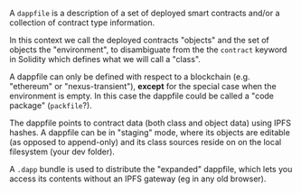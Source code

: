 A `dappfile` is a description of a set of deployed smart contracts and/or a collection of contract type information.

In this context we call the deployed contracts "objects" and the set of objects the "environment",
to disambiguate from the the `contract` keyword in Solidity which defines what we will call a "class".

A dappfile can only be defined with respect to a blockchain (e.g. "ethereum" or "nexus-transient"),
**except** for the special case when the environment is empty. In this case the dappfile could be called a "code package" (`packfile`?).

The dappfile points to contract data (both class and object data) using IPFS hashes. A dappfile can be in "staging" mode, where its objects are editable (as opposed to append-only) and its class sources reside on on the local filesystem (your dev folder).

A `.dapp` bundle is used to distribute the "expanded" dappfile, which lets you access its contents without an IPFS gateway (eg in any old browser).
